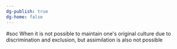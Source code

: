 ```yaml
---
dg-publish: true
dg-home: false
---
```

#soc 
When it is not possible to maintain one's original culture due to discrimination and exclusion, but assimilation is also not possible